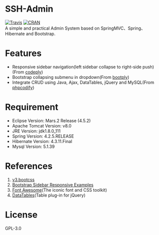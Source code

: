 # SSH-Admin 
[![Travis](https://img.shields.io/travis/rust-lang/rust.svg)](https://github.com/GongchuangSu/SSH-Admin)  [![CRAN](https://img.shields.io/cran/l/devtools.svg)](https://github.com/GongchuangSu/SSH-Admin)  
A simple and practical Admin System based on SpringMVC、Spring、Hibernate and Bootstrap. 

# Features
- Responsive sidebar navigation(left sidebar collapse to right-side push)(From [codeply](http://blog.codeply.com/2016/05/18/bootstrap-sidebar-responsive-examples/))  
- Bootstrap collapsing submenu in dropdown(From [bootply](http://www.bootply.com/1u6VW4bsrR))
- Integrate CRUD using Java, Ajax, DataTables, jQuery and MySQL(From [phpcodify](http://www.phpcodify.com/codeigniter-crud-using-ajax-bootstrap-models-and-mysql/))

# Requirement
- Eclipse Version: Mars.2 Release (4.5.2)
- Apache Tomcat Version: v8.0
- JRE Version: jdk1.8.0_111
- Spring Version: 4.2.5.RELEASE
- Hibernate Version: 4.3.11.Final
- Mysql Version: 5.1.39

# References
1. [v3.bootcss](http://v3.bootcss.com/)
2. [Bootstrap Sidebar Responsive Examples](http://blog.codeply.com/2016/05/18/bootstrap-sidebar-responsive-examples/)
3. [Font Awesome](http://www.bootcss.com/p/font-awesome/)(The iconic font and CSS toolkit)
4. [DataTables](https://datatables.net/)(Table plug-in for jQuery)

# License
GPL-3.0